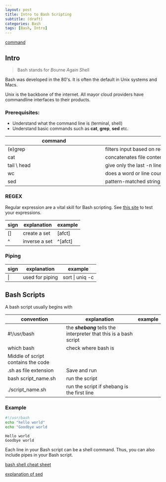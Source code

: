 ```yaml
---
layout: post
title: Intro to Bash Scripting
subtitle: (draft)
categories: Bash
tags: [Bash, Intro]
---
```


[command]()

## Intro

> Bash stands for *B*ourne *A*gain *Sh*ell

Bash was developed in the 80's. It is often the default in Unix systems and Macs.

Unix is the backbone of the internet. All mayor cloud providers have commandline interfaces to their products.

### Prerequisites: 

- Understand what the command line is (terminal, shell)
- Understand basic commands such as **cat**, **grep**, **sed** etc.

| <div style="width:300px">command</div> |  <div style="width:500px">function</div>|
|---------| -------- |
| (e)grep| filters input based on regex pattern matching|
| cat | concatenates file contents line-by-line  |
| tail \ head | give only the last -n lines |
| wc | does a word or line count (falgs: -w -l) |
| sed | pattern-matched string replacement  |

### REGEX

Regular expression are a vital skill for Bash scripting. See [this site](https://regex101.com/) to test your expressions.

| sign | explanation | example |
| ---- | ----------- | ------- |
| [] | create a set | [afct] |
| ^ | inverse a set | ^[afct] |

### Piping


| sign | explanation | example |
| ---- | ----------- | ------- |
| \| | used for piping | sort \| uniq -c |


## Bash Scripts

A bash script usually begins with

| convention | explanation | example |
| ---- | ----------- | ------- |
| #!/usr/bash | the ***shebang*** tells the interpreter that this is a bash script |  |
| which bash | check where bash is |  |
| Middle of script contains the code |  |  |
| .sh as file extension  | Save and run  |  |
| bash script_name.sh  | run the script  |  |
| ./script_name.sh  | run the script if shebang is the first line  |  |

### Example

```bash
#!/usr/bash
echo "hello world"
echo "Goodbye world
```
```output
Hello world
Goodbye world
```

Each line in your Bash script can be a shell command. Thus, you can also include pipes in your Bash script.

[bash shell cheat sheet](https://www.educative.io/blog/bash-shell-command-cheat-sheet)

[explanation of sed](https://www.grymoire.com/Unix/Sed.html#uh-0)